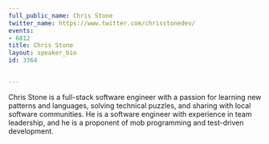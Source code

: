 ---
full_public_name: Chris Stone
twitter_name: https://www.twitter.com/chrisstonedev/
events:
- 6812
title: Chris Stone
layout: speaker_bio
id: 3364

---
Chris Stone is a full-stack software engineer with a passion for learning new patterns and languages, solving technical puzzles, and sharing with local software communities. He is a software engineer with experience in team leadership, and he is a proponent of mob programming and test-driven development.